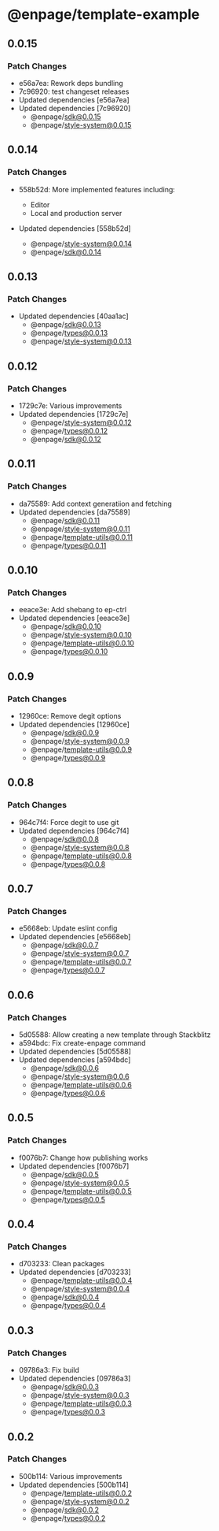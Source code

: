 # @enpage/template-example

## 0.0.15

### Patch Changes

- e56a7ea: Rework deps bundling
- 7c96920: test changeset releases
- Updated dependencies [e56a7ea]
- Updated dependencies [7c96920]
  - @enpage/sdk@0.0.15
  - @enpage/style-system@0.0.15

## 0.0.14

### Patch Changes

- 558b52d: More implemented features including:

  - Editor
  - Local and production server

- Updated dependencies [558b52d]
  - @enpage/style-system@0.0.14
  - @enpage/sdk@0.0.14

## 0.0.13

### Patch Changes

- Updated dependencies [40aa1ac]
  - @enpage/sdk@0.0.13
  - @enpage/types@0.0.13
  - @enpage/style-system@0.0.13

## 0.0.12

### Patch Changes

- 1729c7e: Various improvements
- Updated dependencies [1729c7e]
  - @enpage/style-system@0.0.12
  - @enpage/types@0.0.12
  - @enpage/sdk@0.0.12

## 0.0.11

### Patch Changes

- da75589: Add context generatiion and fetching
- Updated dependencies [da75589]
  - @enpage/sdk@0.0.11
  - @enpage/style-system@0.0.11
  - @enpage/template-utils@0.0.11
  - @enpage/types@0.0.11

## 0.0.10

### Patch Changes

- eeace3e: Add shebang to ep-ctrl
- Updated dependencies [eeace3e]
  - @enpage/sdk@0.0.10
  - @enpage/style-system@0.0.10
  - @enpage/template-utils@0.0.10
  - @enpage/types@0.0.10

## 0.0.9

### Patch Changes

- 12960ce: Remove degit options
- Updated dependencies [12960ce]
  - @enpage/sdk@0.0.9
  - @enpage/style-system@0.0.9
  - @enpage/template-utils@0.0.9
  - @enpage/types@0.0.9

## 0.0.8

### Patch Changes

- 964c7f4: Force degit to use git
- Updated dependencies [964c7f4]
  - @enpage/sdk@0.0.8
  - @enpage/style-system@0.0.8
  - @enpage/template-utils@0.0.8
  - @enpage/types@0.0.8

## 0.0.7

### Patch Changes

- e5668eb: Update eslint config
- Updated dependencies [e5668eb]
  - @enpage/sdk@0.0.7
  - @enpage/style-system@0.0.7
  - @enpage/template-utils@0.0.7
  - @enpage/types@0.0.7

## 0.0.6

### Patch Changes

- 5d05588: Allow creating a new template through Stackblitz
- a594bdc: Fix create-enpage command
- Updated dependencies [5d05588]
- Updated dependencies [a594bdc]
  - @enpage/sdk@0.0.6
  - @enpage/style-system@0.0.6
  - @enpage/template-utils@0.0.6
  - @enpage/types@0.0.6

## 0.0.5

### Patch Changes

- f0076b7: Change how publishing works
- Updated dependencies [f0076b7]
  - @enpage/sdk@0.0.5
  - @enpage/style-system@0.0.5
  - @enpage/template-utils@0.0.5
  - @enpage/types@0.0.5

## 0.0.4

### Patch Changes

- d703233: Clean packages
- Updated dependencies [d703233]
  - @enpage/template-utils@0.0.4
  - @enpage/style-system@0.0.4
  - @enpage/sdk@0.0.4
  - @enpage/types@0.0.4

## 0.0.3

### Patch Changes

- 09786a3: Fix build
- Updated dependencies [09786a3]
  - @enpage/sdk@0.0.3
  - @enpage/style-system@0.0.3
  - @enpage/template-utils@0.0.3
  - @enpage/types@0.0.3

## 0.0.2

### Patch Changes

- 500b114: Various improvements
- Updated dependencies [500b114]
  - @enpage/template-utils@0.0.2
  - @enpage/style-system@0.0.2
  - @enpage/sdk@0.0.2
  - @enpage/types@0.0.2
